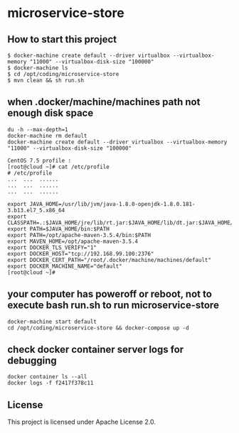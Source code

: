 # microservice-store

## How to start this project
```
$ docker-machine create default --driver virtualbox --virtualbox-memory "11000" --virtualbox-disk-size "100000"
$ docker-machine ls
$ cd /opt/coding/microservice-store
$ mvn clean && sh run.sh
```

## when .docker/machine/machines path not enough disk space
```
du -h --max-depth=1
docker-machine rm default
docker-machine create default --driver virtualbox --virtualbox-memory "11000" --virtualbox-disk-size "100000"

CentOS 7.5 profile :
[root@cloud ~]# cat /etc/profile
# /etc/profile
...  ...  ......
...  ...  ......
...  ...  ......

export JAVA_HOME=/usr/lib/jvm/java-1.8.0-openjdk-1.8.0.181-3.b13.el7_5.x86_64
export CLASSPATH=.:$JAVA_HOME/jre/lib/rt.jar:$JAVA_HOME/lib/dt.jar:$JAVA_HOME/lib/tools.jar
export PATH=$JAVA_HOME/bin:$PATH
export PATH=/opt/apache-maven-3.5.4/bin:$PATH
export MAVEN_HOME=/opt/apache-maven-3.5.4
export DOCKER_TLS_VERIFY="1"
export DOCKER_HOST="tcp://192.168.99.100:2376"
export DOCKER_CERT_PATH="/root/.docker/machine/machines/default"
export DOCKER_MACHINE_NAME="default"
[root@cloud ~]# 
```

## your computer has poweroff or reboot, not to execute bash run.sh to run microservice-store
```
docker-machine start default
cd /opt/coding/microservice-store && docker-compose up -d 
```

## check docker container server logs for debugging
```
docker container ls --all
docker logs -f f2417f378c11
```

## License

This project is licensed under Apache License 2.0.

